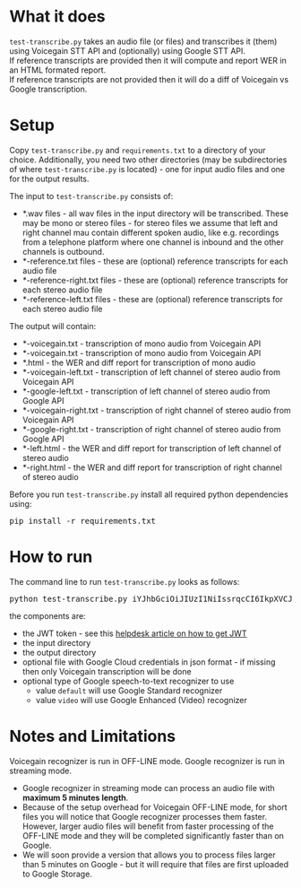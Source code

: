 # What it does #
`test-transcribe.py` takes an audio file (or files) and transcribes it (them) using Voicegain STT API and (optionally) using Google STT API.</br>
If reference transcripts are provided then it will compute and report WER in an HTML formated report.</br>
If reference transcripts are not provided then it will do a diff of Voicegain vs Google transcription.

# Setup #
Copy `test-transcribe.py` and `requirements.txt` to a directory of your choice. 
Additionally, you need two other directories (may be subdirectories of where `test-transcribe.py` is located) - one for input audio files and one for the output results.

The input to `test-transcribe.py` consists of:
* *.wav files - all wav files in the input directory will be transcribed. These may be mono or stereo files - for stereo files we assume that left and right channel mau contain different spoken audio, like e.g. recordings from a telephone platform where one channel is inbound and the other channels is outbound.
* *-reference.txt files - these are (optional) reference transcripts for each audio file
* *-reference-right.txt files - these are (optional) reference transcripts for each stereo audio file
* *-reference-left.txt files - these are (optional) reference transcripts for each stereo audio file

The output will contain:
* *-voicegain.txt - transcription of mono audio from Voicegain API
* *-voicegain.txt - transcription of mono audio from Voicegain API
* *.html - the WER and diff report for transcription of mono audio
* *-voicegain-left.txt - transcription of left channel of stereo audio from Voicegain API
* *-google-left.txt - transcription of left channel of stereo audio from Google API
* *-voicegain-right.txt - transcription of right channel of stereo audio from Voicegain API
* *-google-right.txt - transcription of right channel of stereo audio from Google API
* *-left.html - the WER and diff report for transcription of left channel of stereo audio 
* *-right.html - the WER and diff report for transcription of right channel of stereo audio 

Before you run `test-transcribe.py` install all required python dependencies using:
<pre>
pip install -r requirements.txt
</pre>

# How to run #

The command line to run `test-transcribe.py` looks as follows:
<pre>
python test-transcribe.py iYJhbGciOiJIUzI1NiIssrqcCI6IkpXVCJ9.eyJhdWQiOiJodHRwczovL2Fwspun32ljZWdhaW4uYWkvdjEiLCJzdWIiOiJiZDE0ZmQ5NC0wYdjj7aTRjOWEtODJlZS1jY2YwZGJlZjY3MjkifQ.K5hBcjZCksjaFXR7MWMclGKvuQeXFTFhvGSwmwoiA6z input/ output/ acme-dev-3093553eb66c.json
</pre>
the components are:
* the JWT token - see this [helpdesk article on how to get JWT](https://support.voicegain.ai/hc/en-us/articles/360028023691-JWT-Authentication)
* the input directory
* the output directory
* optional file with Google Cloud credentials in json format - if missing then only Voicegain transcription will be done
* optional type of Google speech-to-text recognizer to use
  * value `default` will use Google Standard recognizer
  * value `video` will use Google Enhanced (Video) recognizer 

# Notes and Limitations #

Voicegain recognizer is run in OFF-LINE mode. Google recognizer is run in streaming mode.

* Google recognizer in streaming mode can process an audio file with **maximum 5 minutes length**.
* Because of the setup overhead for Voicegain OFF-LINE mode, for short files you will notice that Google recognizer processes them faster. However, larger audio files will benefit from faster processing of the OFF-LINE mode and they will be completed significantly faster than on Google.
* We will soon provide a version that allows you to process files larger than 5 minutes on Google - but it will require that files are first uploaded to Google Storage.

